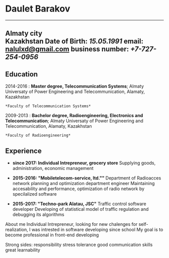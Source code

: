Daulet Barakov
============

-----------------------------------------------
Almaty city                             
Kazakhstan
Date of Birth: *15.05.1991*
email: nalulxd@gmail.com
business number: *+7-727-254-0956*
----------------------------------------------

Education
---------

2014-2016
:   **Master degree, Telecommunication Systems**; Almaty Universaty of Power Engineering and Telecommunication, Alamaty, Kazakhstan

    *Faculty of Telecommunication Systems*

2009-2013
:   **Bachelor degree, Radioengineering, Electronics and Telecommunication**; Almaty Universaty of Power Engineering and Telecommunication, Alamaty, Kazakhstan

    *Faculty of Radioengineering*


Experience
----------

*  **since 2017: Individual Intrepreneur, grocery store** 
Supplying goods, administration, economic management


* **2015-2016: "Mobiletelecom-service, ltd.""**
Department of Radioacces network planning and optimization department engineer
Maintaining accesability and performance, optimization of radio network by specilalized software

* **2015-2017: "Techno-park Alatau, JSC"**
Traffic control software developer
Developing of statistical model of traffic regulation and debugging its algorithms


About me
Individual Intrepreneur, looking for new chalenges for self-realization, 
I was intrested in software developing since school
My goal is to become professional in front-end developing

Strong sides: 
 responsibility
 stress tolerance
 good communication skills
 great learnability